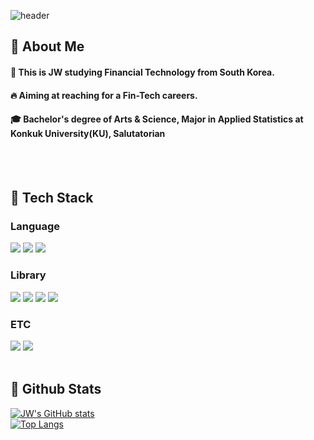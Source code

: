 <div>
  
  <!--Header-->
  ![header](https://capsule-render.vercel.app/api?type=waving&color=gradient&height=300&section=header&text=Greetings!%F0%9F%A4%97)
  
</div>

<div>
  <!--Body-->
  
  ## 👀 About Me
  #### :raising_hand: This is JW studying Financial Technology from South Korea.<br/>
  #### :fire: Aiming at reaching for a Fin-Tech careers.<br/>
  #### :mortar_board: Bachelor's degree of Arts & Science, Major in Applied Statistics at Konkuk University(KU), Salutatorian
  <br/>
  <br/>
  
  ## 🧱 Tech Stack
  ### Language
  <!--Python-->
  <img src="https://img.shields.io/badge/Python-3776AB?style=flat-square&logo=Python&logoColor=white"/>
  <!--MySQL-->
  <img src="https://img.shields.io/badge/MySQL-4479A1?style=flat-square&logo=MySQL&logoColor=white"/>
  <!--R-->
  <img src="https://img.shields.io/badge/R-276DC3?style=flat-square&logo=R&logoColor=white"/>
  <br/>
  
  ### Library
  <!--pandas-->
  <img src="https://img.shields.io/badge/pandas-150458?style=flat-square&logo=pandas&logoColor=white"/>
  <!--Numpy-->
  <img src="https://img.shields.io/badge/numpy-013243?style=flat-square&logo=numpy&logoColor=white"/>
  <!--Scipy-->
  <img src="https://img.shields.io/badge/Scipy-8CAAE6?style=flat-square&logo=Scipy&logoColor=white"/>
  <!--scikitlearn-->
  <img src="https://img.shields.io/badge/scikitlearn-F7931E?style=flat-square&logo=scikitlearn&logoColor=white"/>
  <br/>
  
  ### ETC
  <!--googlecolab-->
  <img src="https://img.shields.io/badge/googlecolab-F9AB00?style=flat-square&logo=googlecolab&logoColor=white"/>
  <!--Jupyter-->
  <img src="https://img.shields.io/badge/Jupyter-F37626?style=flat-square&logo=Jupyter&logoColor=white"/>
  <br/>
  <br/>
  
  ## 🤔 Github Stats
  [![JW's GitHub stats](https://github-readme-stats.vercel.app/api?username=bigdata233)](https://github.com/bigdata233/github-readme-stats)
  <br/>
  [![Top Langs](https://github-readme-stats.vercel.app/api/top-langs/?username=bigdata233)](https://github.com/bigdata233/github-readme-stats)
  
</div>

<!--
**bigdata233** is a ✨ _special_ ✨ repository because its `README.md` (this file) appears on your GitHub profile.

Here are some ideas to get you started:
- Hi there 👋
- 🔭 I’m currently working on ...
- 🌱 I’m currently learning ...
- 👯 I’m looking to collaborate on ...
- 🤔 I’m looking for help with ...
- 💬 Ask me about ...
- 📫 How to reach me: ...
- 😄 Pronouns: ...
- ⚡ Fun fact: ...
-->
